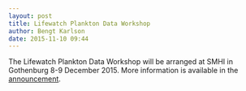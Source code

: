 ```yaml
---
layout: post
title: Lifewatch Plankton Data Workshop
author: Bengt Karlson
date: 2015-11-10 09:44
---
```


The Lifewatch Plankton Data Workshop will be arranged at SMHI in Gothenburg 8-9 December 2015. More information is available in the [announcement](http://downloads.nordicmicroalgae.org/Announcement_Lifewatch_plankton_data_workshop_2015.pdf).